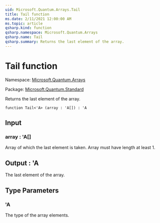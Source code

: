 ```yaml
---
uid: Microsoft.Quantum.Arrays.Tail
title: Tail function
ms.date: 2/11/2021 12:00:00 AM
ms.topic: article
qsharp.kind: function
qsharp.namespace: Microsoft.Quantum.Arrays
qsharp.name: Tail
qsharp.summary: Returns the last element of the array.
---
```


# Tail function

Namespace: [Microsoft.Quantum.Arrays](xref:Microsoft.Quantum.Arrays)

Package: [Microsoft.Quantum.Standard](https://nuget.org/packages/Microsoft.Quantum.Standard)


Returns the last element of the array.

```qsharp
function Tail<'A> (array : 'A[]) : 'A
```


## Input

### array : 'A[]

Array of which the last element is taken. Array must have length at least 1.



## Output : 'A

The last element of the array.

## Type Parameters

### 'A

The type of the array elements.